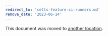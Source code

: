 ```yaml
---
redirect_to: 'cells-feature-ci-runners.md'
remove_date: '2023-06-14'
---
```


This document was moved to [another location](cells-feature-ci-runners.md).

<!-- This redirect file can be deleted after <2023-06-14>. -->
<!-- Redirects that point to other docs in the same project expire in three months. -->
<!-- Redirects that point to docs in a different project or site (link is not relative and starts with `https:`) expire in one year. -->
<!-- Before deletion, see: https://docs.gitlab.com/ee/development/documentation/redirects.html -->
